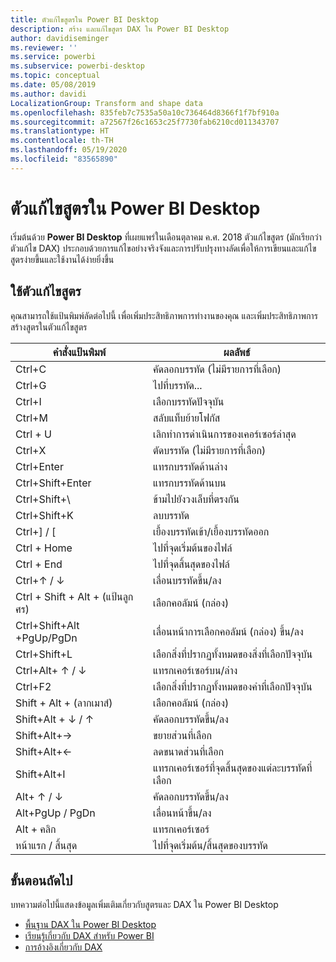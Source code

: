 ```yaml
---
title: ตัวแก้ไขสูตรใน Power BI Desktop
description: สร้าง และแก้ไขสูตร DAX ใน Power BI Desktop
author: davidiseminger
ms.reviewer: ''
ms.service: powerbi
ms.subservice: powerbi-desktop
ms.topic: conceptual
ms.date: 05/08/2019
ms.author: davidi
LocalizationGroup: Transform and shape data
ms.openlocfilehash: 835feb7c7535a50a10c736464d8366f1f7bf910a
ms.sourcegitcommit: a72567f26c1653c25f7730fab6210cd011343707
ms.translationtype: HT
ms.contentlocale: th-TH
ms.lasthandoff: 05/19/2020
ms.locfileid: "83565890"
---
```

# <a name="formula-editor-in-power-bi-desktop"></a>ตัวแก้ไขสูตรใน Power BI Desktop

เริ่มต้นด้วย **Power BI Desktop** ที่เผยแพร่ในเดือนตุลาคม ค.ศ. 2018 ตัวแก้ไขสูตร (มักเรียกว่าตัวแก้ไข DAX) ประกอบด้วยการแก้ไขอย่างจริงจังและการปรับปรุงทางลัดเพื่อให้การเขียนและแก้ไขสูตรง่ายขึ้นและใช้งานได้ง่ายยิ่งขึ้น 

## <a name="using-the-formula-editor"></a>ใช้ตัวแก้ไขสูตร

คุณสามารถใช้แป้นพิมพ์ลัดต่อไปนี้ เพื่อเพิ่มประสิทธิภาพการทำงานของคุณ และเพิ่มประสิทธิภาพการสร้างสูตรในตัวแก้ไขสูตร


|คำสั่งแป้นพิมพ์  |ผลลัพธ์  |
|---------|---------|
|Ctrl+C  | คัดลอกบรรทัด (ไม่มีรายการที่เลือก) |
|Ctrl+G  |ไปที่บรรทัด... |
|Ctrl+I  |เลือกบรรทัดปัจจุบัน  |
|Ctrl+M  |สลับแท็บย้ายโฟกัส |
|Ctrl + U  |เลิกทำการดำเนินการของเคอร์เซอร์ล่าสุด  |
|Ctrl+X   | ตัดบรรทัด (ไม่มีรายการที่เลือก) |
|Ctrl+Enter  |แทรกบรรทัดด้านล่าง  |
|Ctrl+Shift+Enter  |แทรกบรรทัดด้านบน  |
|Ctrl+Shift+\  |ข้ามไปยังวงเล็บที่ตรงกัน  |
|Ctrl+Shift+K  |ลบบรรทัด  |
|Ctrl+] / [  |เยื้องบรรทัดเข้า/เยื้องบรรทัดออก  |
|Ctrl + Home  |ไปที่จุดเริ่มต้นของไฟล์  |
|Ctrl + End  |ไปที่จุดสิ้นสุดของไฟล์  |
|Ctrl+↑ / ↓   |เลื่อนบรรทัดขึ้น/ลง  |
|Ctrl + Shift + Alt + (แป้นลูกศร)  |เลือกคอลัมน์ (กล่อง)  |
|Ctrl+Shift+Alt +PgUp/PgDn  |เลื่อนหน้าการเลือกคอลัมน์ (กล่อง) ขึ้น/ลง |
|Ctrl+Shift+L  |เลือกสิ่งที่ปรากฏทั้งหมดของสิ่งที่เลือกปัจจุบัน |
|Ctrl+Alt+ ↑ / ↓  |แทรกเคอร์เซอร์บน/ล่าง  |
|Ctrl+F2  |เลือกสิ่งที่ปรากฏทั้งหมดของคำที่เลือกปัจจุบัน | 
|Shift + Alt + (ลากเมาส์) |เลือกคอลัมน์ (กล่อง)  |
|Shift+Alt + ↓ / ↑  |คัดลอกบรรทัดขึ้น/ลง  |
|Shift+Alt+→  |ขยายส่วนที่เลือก  |
|Shift+Alt+←  |ลดขนาดส่วนที่เลือก |
|Shift+Alt+I  |แทรกเคอร์เซอร์ที่จุดสิ้นสุดของแต่ละบรรทัดที่เลือก |
|Alt+ ↑ / ↓  | คัดลอกบรรทัดขึ้น/ลง |
|Alt+PgUp / PgDn  |เลื่อนหน้าขึ้น/ลง  |
|Alt + คลิก  |แทรกเคอร์เซอร์  |
|หน้าแรก / สิ้นสุด  |ไปที่จุดเริ่มต้น/สิ้นสุดของบรรทัด  |

## <a name="next-steps"></a>ขั้นตอนถัดไป

บทความต่อไปนี้แสดงข้อมูลเพิ่มเติมเกี่ยวกับสูตรและ DAX ใน Power BI Desktop

* [พื้นฐาน DAX ใน Power BI Desktop](desktop-quickstart-learn-dax-basics.md)
* [เรียนรู้เกี่ยวกับ DAX สำหรับ Power BI](https://docs.microsoft.com/power-bi/guided-learning/introductiontodax?tutorial-step=1)
* [การอ้างอิงเกี่ยวกับ DAX](/dax/)
